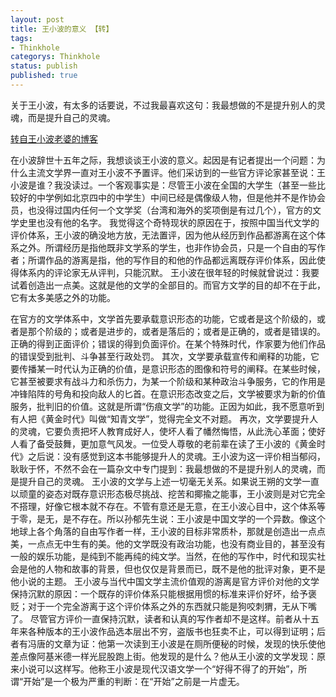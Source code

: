 ```yaml
---
layout: post
title: 王小波的意义 【转】
tags:
- Thinkhole
categorys: Thinkhole
status: publish
published: true
---
```

关于王小波，有太多的话要说，不过我最喜欢这句：我最想做的不是提升别人的灵魂，而是提升自己的灵魂。

 [转自王小波老婆的博客](http://blog.sina.com.cn/s/blog_473d53360102ec9w.html "Title") 

在小波辞世十五年之际，我想谈谈王小波的意义。起因是有记者提出一个问题：为什么主流文学界一直对王小波不予置评。他们采访到的一些官方评论家甚至说：王小波是谁？我没读过。一个客观事实是：尽管王小波在全国的大学生（甚至一些比较好的中学例如北京四中的中学生）中间已经是偶像级人物，但是他并不是作协会员，也没得过国内任何一个文学奖（台湾和海外的奖项倒是有过几个），官方的文学史里也没有他的名字。
我觉得这个奇特现状的原因在于，按照中国当代文学的评价体系，王小波的确没地方放，无法置评，因为他从经历到作品都游离在这个体系之外。所谓经历是指他既非文学系的学生，也非作协会员，只是一个自由的写作者；所谓作品的游离是指，他的写作目的和他的作品都远离既存评价体系，因此使得体系内的评论家无从评判，只能沉默。
王小波在很年轻的时候就曾说过：我要试着创造出一点美。这就是他的文学的全部目的。而官方文学的目的却不在于此，它有太多美感之外的功能。

<!--more-->
在官方的文学体系中，文学首先要承载意识形态的功能，它或者是这个阶级的，或者是那个阶级的；或者是进步的，或者是落后的；或者是正确的，或者是错误的。正确的得到正面评价；错误的得到负面评价。在某个特殊时代，作家要为他们作品的错误受到批判、斗争甚至行政处罚。
其次，文学要承载宣传和阐释的功能，它要传播某一时代认为正确的价值，是意识形态的图像和符号的阐释。在某些时候，它甚至被要求有战斗力和杀伤力，为某一个阶级和某种政治斗争服务，它的作用是冲锋陷阵的号角和投向敌人的匕首。在意识形态改变之后，文学被要求为新的价值服务，批判旧的价值。这就是所谓“伤痕文学”的功能。正因为如此，我不愿意听到有人把《黄金时代》叫做“知青文学”，觉得完全文不对题。
再次，文学要提升人的灵魂，它要负责把坏人教育成好人，使坏人看了幡然悔悟，从此洗心革面；使好人看了备受鼓舞，更加意气风发。一位受人尊敬的老前辈在读了王小波的《黄金时代》之后说：没有感觉到这本书能够提升人的灵魂。王小波为这一评价相当郁闷，耿耿于怀，不然不会在一篇杂文中专门提到：我最想做的不是提升别人的灵魂，而是提升自己的灵魂。
王小波的文学与上述一切毫无关系。如果说王朔的文学一直以顽童的姿态对既存意识形态极尽挑战、挖苦和揶揄之能事，王小波则是对它完全不搭理，好像它根本就不存在。不管有意还是无意，在王小波心目中，这个体系等于零，是无，是不存在。所以孙郁先生说：王小波是中国文学的一个异数。像这个地球上各个角落的自由写作者一样，王小波的目标非常质朴，那就是创造出一点点美，一点点无中生有的美。他的文学既没有政治功能，也没有商业目的，甚至没有一般的娱乐功能，是纯到不能再纯的纯文学。当然，在他的写作中，时代和现实社会是他的人物和故事的背景，但也仅仅是背景而已，既不是他的批评对象，更不是他小说的主题。
王小波与当代中国文学主流价值观的游离是官方评价对他的文学保持沉默的原因：一个既存的评价体系只能根据用惯的标准来评价好坏，给予褒贬；对于一个完全游离于这个评价体系之外的东西就只能是狗咬刺猬，无从下嘴了。
尽管官方评价一直保持沉默，读者和认真的写作者却不是这样。前者从十五年来各种版本的王小波作品选本层出不穷，盗版书也狂卖不止，可以得到证明；后者有冯唐的文章为证：他第一次读到王小波是在厕所便秘的时候，发现的快乐使他差点像阿基米德一样光屁股跑上街。他发现的是什么？他从王小波的文学发现：原来小说可以这样写。他称王小波是现代汉语文学一个“好得不得了的开始”，所谓“开始”是一个极为严重的判断：在“开始”之前是一片虚无。
